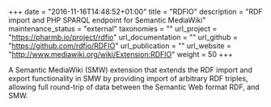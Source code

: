+++
date = "2016-11-16T14:48:52+01:00"
title = "RDFIO"
description = "RDF import and PHP SPARQL endpoint for Semantic MediaWiki"
maintenance_status = "external"
taxonomies = ""
url_project = "https://pharmb.io/project/rdfio"
url_documentation = ""
url_github = "https://github.com/rdfio/RDFIO"
url_publication = ""
url_website = "http://www.mediawiki.org/wiki/Extension:RDFIO"
weight = 50
+++

A Semantic MediaWiki (SMW) extension that extends the RDF import and export
functionality in SMW by providing import of arbitrary RDF triples, allowing
full round-trip of data between the Semantic Web format RDF, and SMW.
